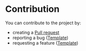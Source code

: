 # Contribution
You can contribute to the project by:
- creating a [Pull request](https://github.com/uaspro/TikTokLiveDotNet/pulls)
- reporting a bug ([Template](https://github.com/uaspro/TikTokLiveDotNet/blob/main/.github/ISSUE_TEMPLATE/bug_report.md))
- requesting a feature ([Template](https://github.com/uaspro/TikTokLiveDotNet/blob/main/.github/ISSUE_TEMPLATE/feature_request.md))
